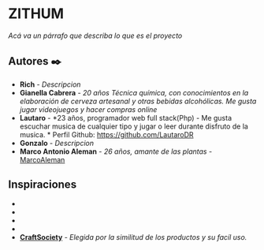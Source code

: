 # ZITHUM

_Acá va un párrafo que describa lo que es el proyecto_

## Autores ✒️

* **Rich** - *Descripcion*
* **Gianella Cabrera** - *20 años Técnica química, con conocimientos en la elaboración de cerveza artesanal y otras bebidas alcohólicas. Me gusta jugar videojuegos y hacer compras online*
* **Lautaro** - *23 años, programador web full stack(Php) - Me gusta escuchar musica de cualquier tipo y jugar o leer durante disfruto de la musica. * Perfil Github: https://github.com/LautaroDR
* **Gonzalo** - *Descripcion*
* **Marco Antonio Aleman** - *26 años, amante de las plantas* - [MarcoAleman](https://github.com/MarcoAleman)

## Inspiraciones 

*
*
*
*
* **[CraftSociety](https://www.craftsociety.com.ar)** - *Elegida por la similitud de los productos y su facíl uso.*
